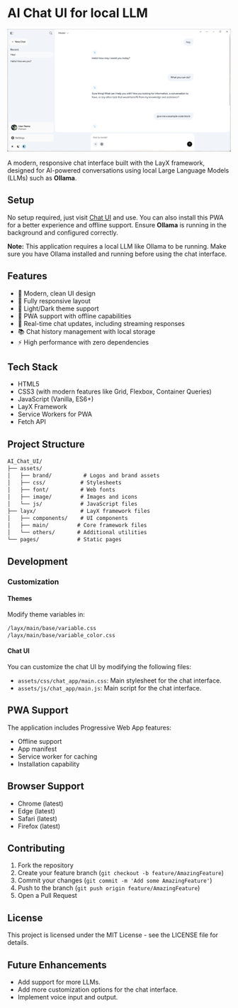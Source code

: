 # AI Chat UI for local LLM

![App Screenshot](.github/screenshot.png)

A modern, responsive chat interface built with the LayX framework, designed for AI-powered conversations using local Large Language Models (LLMs) such as **Ollama**.

## Setup

No setup required, just visit [Chat UI](https://aichatui.layx.xyz) and use. You can also install this PWA for a better experience and offline support. Ensure **Ollama** is running in the background and configured correctly.

**Note:** This application requires a local LLM like Ollama to be running. Make sure you have Ollama installed and running before using the chat interface.

## Features

- 🎨 Modern, clean UI design
- 📱 Fully responsive layout
- 🌙 Light/Dark theme support
- 💾 PWA support with offline capabilities
- 🔄 Real-time chat updates, including streaming responses
- 📚 Chat history management with local storage
- ⚡ High performance with zero dependencies

## Tech Stack

- HTML5
- CSS3 (with modern features like Grid, Flexbox, Container Queries)
- JavaScript (Vanilla, ES6+)
- LayX Framework
- Service Workers for PWA
- Fetch API

## Project Structure

```
AI_Chat_UI/
├── assets/
│   ├── brand/          # Logos and brand assets
│   ├── css/           # Stylesheets
│   ├── font/          # Web fonts
│   ├── image/         # Images and icons
│   └── js/            # JavaScript files
├── layx/              # LayX framework files
│   ├── components/    # UI components
│   ├── main/         # Core framework files
│   └── others/       # Additional utilities
└── pages/            # Static pages
```

## Development

### Customization

#### Themes

Modify theme variables in:

```
/layx/main/base/variable.css
/layx/main/base/variable_color.css
```

#### Chat UI

You can customize the chat UI by modifying the following files:

- `assets/css/chat_app/main.css`: Main stylesheet for the chat interface.
- `assets/js/chat_app/main.js`: Main script for the chat interface.

## PWA Support

The application includes Progressive Web App features:

- Offline support
- App manifest
- Service worker for caching
- Installation capability

## Browser Support

- Chrome (latest)
- Edge (latest)
- Safari (latest)
- Firefox (latest)

## Contributing

1. Fork the repository
2. Create your feature branch (`git checkout -b feature/AmazingFeature`)
3. Commit your changes (`git commit -m 'Add some AmazingFeature'`)
4. Push to the branch (`git push origin feature/AmazingFeature`)
5. Open a Pull Request

## License

This project is licensed under the MIT License - see the LICENSE file for details.

## Future Enhancements

- Add support for more LLMs.
- Add more customization options for the chat interface.
- Implement voice input and output.